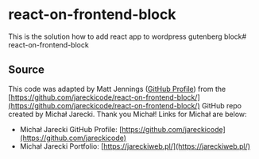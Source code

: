 # react-on-frontend-block
This is the solution how to add react app to wordpress gutenberg block# react-on-frontend-block

## Source
This code was adapted by Matt Jennings ([GitHub Profile](https://github.com/Hollyw00d)) from the [https://github.com/jareckicode/react-on-frontend-block/](https://github.com/jareckicode/react-on-frontend-block/) GitHub repo created by Michał Jarecki. Thank you Michał! Links for Michał are below:  
- Michał Jarecki GitHub Profile: [https://github.com/jareckicode](https://github.com/jareckicode)
- Michał Jarecki Portfolio: [https://jareckiweb.pl/](https://jareckiweb.pl/)
